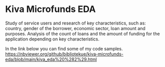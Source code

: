 # Kiva Microfunds EDA
Study of service users and research of key characteristics, such as: country, gender of the borrower, economic sector, loan amount and purposes. Analysis of the count of loans and the amount of funding for the application depending on key characteristics.

In the link below you can find some of my code samples.
https://nbviewer.org/github/bibliotekue/kiva-microfunds-eda/blob/main/kiva_eda%20%282%29.html
